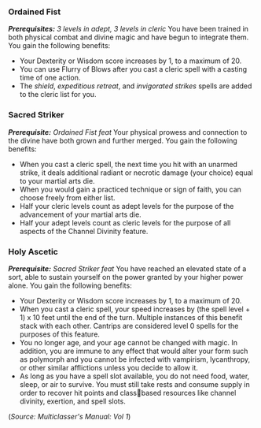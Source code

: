 ### Ordained Fist 
***Prerequisites:** 3 levels in adept, 3 levels in cleric* 
You have been trained in both physical combat and divine magic and have begun to integrate them. You gain the following benefits: 
- Your Dexterity or Wisdom score increases by 1, to a maximum of 20. 
- You can use Flurry of Blows after you cast a cleric spell with a casting time of one action. 
- The *shield*, *expeditious retreat*, and *invigorated strikes* spells are added to the cleric list for you. 

### Sacred Striker 
***Prerequisite:** Ordained Fist feat* 
Your physical prowess and connection to the divine have both grown and further merged. You gain the following benefits: 
- When you cast a cleric spell, the next time you hit with an unarmed strike, it deals additional radiant or necrotic damage (your choice) equal to your martial arts die. 
- When you would gain a practiced technique or sign of faith, you can choose freely from either list. 
- Half your cleric levels count as adept levels for the purpose of the advancement of your martial arts die. 
- Half your adept levels count as cleric levels for the purpose of all aspects of the Channel Divinity feature. 

### Holy Ascetic 
***Prerequisite:** Sacred Striker feat* 
You have reached an elevated state of a sort, able to sustain yourself on the power granted by your higher power alone. You gain the following benefits: 
- Your Dexterity or Wisdom score increases by 1, to a maximum of 20. 
- When you cast a cleric spell, your speed increases by (the spell level + 1) x 10 feet until the end of the turn. Multiple instances of this benefit stack with each other. Cantrips are considered level 0 spells for the purposes of this feature. 
- You no longer age, and your age cannot be changed with magic. In addition, you are immune to any effect that would alter your form such as polymorph and you cannot be infected with vampirism, lycanthropy, or other similar afflictions unless you decide to allow it. 
- As long as you have a spell slot available, you do not need food, water, sleep, or air to survive. You must still take rests and consume supply in order to recover hit points and classbased resources like channel divinity, exertion, and spell slots.

(*Source: Multiclasser's Manual: Vol 1*)